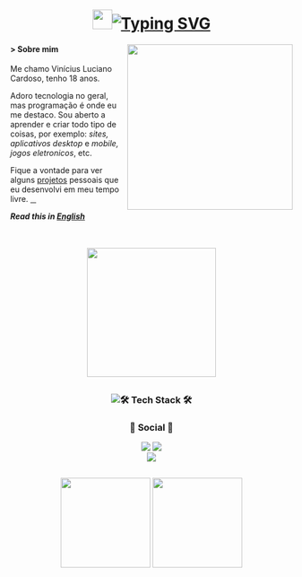 # <div align="center"><img src="https://emojis.slackmojis.com/emojis/images/1624040178/45493/partyblob.gif" width="35px"><a href="https://git.io/typing-svg"><img src="https://readme-typing-svg.demolab.com?font=Segoe+UI&size=32&pause=1000&color=85CBC1&center=true&vCenter=true&width=320&height=36&lines=Hey%2C+voc%C3%AA+me+achou!" alt="Typing SVG" /></a></div>

#### > Sobre mim <img src="https://raw.githubusercontent.com/MicaelliMedeiros/micaellimedeiros/master/image/computer-illustration.png" align='right' width='295px'>

<p align='left'>
Me chamo Vinícius Luciano Cardoso, tenho 18 anos.

Adoro tecnologia no geral, mas programação é onde eu me destaco. Sou aberto a aprender e criar todo tipo de coisas, por exemplo: *sites, aplicativos desktop* e *mobile, jogos eletronicos*, etc.

Fique a vontade para ver alguns [projetos](https://github.com/pl4g?tab=repositories) pessoais que eu desenvolvi em meu tempo livre. <a href="nothing important/segredo.md">&#10240;</a>
</p>

***Read this in [English](readme.en.md)***

 
<br>
<br>
<div align="center"><img src="https://thumbs.gfycat.com/MindlessTightIvorybilledwoodpecker-size_restricted.gif" height="230em"></div>

##
  
### <div align="center"><img src="https://github-readme-tech-stack.vercel.app/api/cards?title=%F0%9F%9B%A0%20Tech%20Stack%20%F0%9F%9B%A0&align=center&titleAlign=center&showBorder=false&lineCount=4&theme=catppuccin_mocha&gap=7&hideBg=true&bg=%231e1e2e&badge=%23181825&border=%236c7086&titleColor=%2394e2d5&line1=html5,html,auto;css3,css,1572B6;javascript,js,auto;php,php,auto;&line2=csharp,csharp,239120;dotnet,.net,512BD4;&line3=visualstudio,visualstudio,5C2D91;visualstudiocode,vscode,007ACC;neovim,nvim,57A143;&line4=windows,win10,0078D6;" alt="🛠 Tech Stack 🛠" /></div>
 
 ### <div align="center">💬 Social 💬</div>
  
  <div align="center">
    <a href="https://www.linkedin.com/in/vinicius-luciano-cardoso/" target="_blank"><img src="https://img.shields.io/badge/-LinkedIn-1e2030?style=for-the-badge&logo=linkedin&logoColor=0A66C2" target="_blank"></a>
     <a href = "mailto:viniciuslucianocardoso@gmail.com"><img src="https://img.shields.io/badge/-Gmail-1e2030?style=for-the-badge&logo=gmail&logoColor=EA4335" target="_blank"></a><br>
     <a><img src="https://img.shields.io/badge/soupboyplague%238285-1e2030?style=for-the-badge&logo=discord&logoColor=5865F2"></a>
 </div>
  
 ##

<div style="display: inline_block;" align="center">
  <img height="160em" src="https://github-readme-stats.vercel.app/api?username=pl4g&show_icons=true&include_all_commits=true&bg_color=00000000&hide_border=true&text_color=cad3f5&icon_color=c6a0f6&title_color=8bd5ca&locale=pt-BR"/>
  <img height="160em" src="https://github-readme-stats.vercel.app/api/top-langs/?username=pl4g&layout=compact&langs_count=7&bg_color=00000000&text_color=cad3f5&hide_border=true&icon_color=c6a0f6&title_color=8bd5ca&locale=pt-BR"/>
</div>

